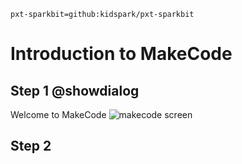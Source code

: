 ```package
pxt-sparkbit=github:kidspark/pxt-sparkbit
```

# Introduction to MakeCode

## Step 1 @showdialog

Welcome to MakeCode
![makecode screen](/static/1-2-makecode-whole-screen.png)

## Step 2

